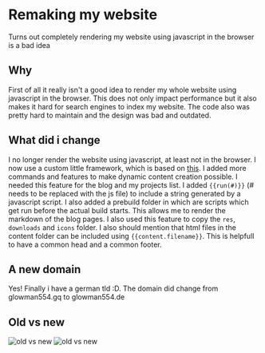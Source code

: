 # Remaking my website

Turns out completely rendering my website using javascript in the browser is a bad idea

## Why

First of all it really isn't a good idea to render my whole website using javascript in the browser. This does not only impact performance but it also makes it hard for search engines to index my website. The code also was pretty hard to maintain and the design was bad and outdated.

## What did i change

I no longer render the website using javascript, at least not in the browser. I now use a custom little framework, which is based on [this](https://theultimatefoxos.dev/). I added more commands and features to make dynamic content creation possible. I needed this feature for the blog and my projects list. I added `{{run(#)}}` (# needs to be replaced with the js file) to include a string generated by a javascript script. I also added a prebuild folder in which are scripts which get run before the actual build starts. This allows me to render the markdown of the blog pages. I also used this feature to copy the `res`, `downloads` and `icons` folder. I also should mention that html files in the content folder can be included using `{{content.filename}}`. This is helpfull to have a common head and a common footer.

## A new domain

Yes! Finally i have a german tld :D. The domain did change from glowman554.gq to glowman554.de

## Old vs new

![old vs new](/blog/old_vs_new1.png)
![old vs new](/blog/old_vs_new2.png)
